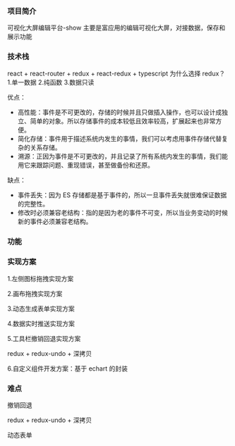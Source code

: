 ### 项目简介

可视化大屏编辑平台-show
主要是富应用的编辑可视化大屏，对接数据，保存和展示功能

### 技术栈

react + react-router + redux + react-redux + typescript
为什么选择 redux？ 1.单一数据 2.纯函数 3.数据只读

优点：

- 高性能：事件是不可更改的，存储的时候并且只做插入操作，也可以设计成独立、简单的对象。所以存储事件的成本较低且效率较高，扩展起来也非常方便。
- 简化存储：事件用于描述系统内发生的事情，我们可以考虑用事件存储代替复杂的关系存储。
- 溯源：正因为事件是不可更改的，并且记录了所有系统内发生的事情，我们能用它来跟踪问题、重现错误，甚至做备份和还原。

缺点：

- 事件丢失：因为 ES 存储都是基于事件的，所以一旦事件丢失就很难保证数据的完整性。
- 修改时必须兼容老结构：指的是因为老的事件不可变，所以当业务变动的时候新的事件必须兼容老结构。

### 功能

### 实现方案

1.左侧图标拖拽实现方案

2.画布拖拽实现方案

3.动态生成表单实现方案

4.数据实时推送实现方案

5.工具栏撤销回退实现方案

redux + redux-undo + 深拷贝

6.自定义组件开发方案：基于 echart 的封装

### 难点

撤销回退

redux + redux-undo + 深拷贝

动态表单


